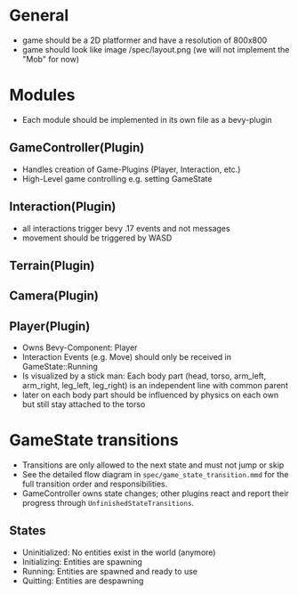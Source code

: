 # General
- game should be a 2D platformer and have a resolution of 800x800
- game should look like image /spec/layout.png (we will not implement the "Mob" for now)

# Modules
- Each module should be implemented in its own file as a bevy-plugin

## GameController(Plugin) 
- Handles creation of Game-Plugins (Player, Interaction, etc.)
- High-Level game controlling e.g. setting GameState

## Interaction(Plugin)
- all interactions trigger bevy .17 events and not messages
- movement should be triggered by WASD 

## Terrain(Plugin)

## Camera(Plugin)

## Player(Plugin)
- Owns Bevy-Component: Player
- Interaction Events (e.g. Move) should only be received in GameState::Running
- Is visualized by a stick man: Each body part (head, torso, arm_left, arm_right, leg_left, leg_right) is an independent line with common parent
- later on each body part should be influenced by physics on each own but still stay attached to the torso

# GameState transitions
- Transitions are only allowed to the next state and must not jump or skip 
- See the detailed flow diagram in `spec/game_state_transition.mmd` for the full transition order and responsibilities.
- GameController owns state changes; other plugins react and report their progress through `UnfinishedStateTransitions`.

## States
- Uninitialized: No entities exist in the world (anymore)
- Initializing: Entities are spawning
- Running: Entities are spawned and ready to use
- Quitting: Entities are despawning
